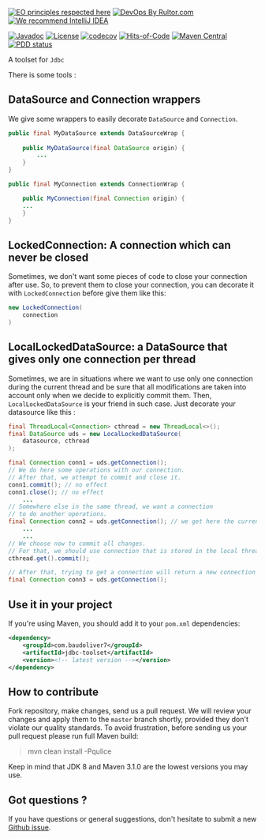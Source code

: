 [![EO principles respected here](https://www.elegantobjects.org/badge.svg)](https://www.elegantobjects.org)
[![DevOps By Rultor.com](http://www.rultor.com/b/baudoliver7/jdbc-toolset)](http://www.rultor.com/p/baudoliver7/jdbc-toolset)
[![We recommend IntelliJ IDEA](https://www.elegantobjects.org/intellij-idea.svg)](https://www.jetbrains.com/idea/)

[![Javadoc](http://www.javadoc.io/badge/com.baudoliver7/jdbc-toolset.svg)](http://www.javadoc.io/doc/com.baudoliver7/jdbc-toolset)
[![License](https://img.shields.io/badge/license-MIT-green.svg)](https://github.com/baudoliver7/jdbc-toolset/blob/master/LICENSE.txt)
[![codecov](https://codecov.io/gh/baudoliver7/jdbc-toolset/branch/master/graph/badge.svg)](https://codecov.io/gh/baudoliver7/jdbc-toolset)
[![Hits-of-Code](https://hitsofcode.com/github/baudoliver7/jdbc-toolset)](https://hitsofcode.com/view/github/baudoliver7/jdbc-toolset)
[![Maven Central](https://img.shields.io/maven-central/v/com.baudoliver7/jdbc-toolset.svg)](https://maven-badges.herokuapp.com/maven-central/com.baudoliver7/jdbc-toolset)
[![PDD status](http://www.0pdd.com/svg?name=baudoliver7/jdbc-toolset)](http://www.0pdd.com/p?name=baudoliver7/jdbc-toolset)

A toolset for `Jdbc`

There is some tools :

## DataSource and Connection wrappers

We give some wrappers to easily decorate `DataSource` and `Connection`.

```java
public final MyDataSource extends DataSourceWrap {
    
    public MyDataSource(final DataSource origin) {
        ...
    }
}

public final MyConnection extends ConnectionWrap {

    public MyConnection(final Connection origin) {
    ...
    }
}
``` 
## LockedConnection: A connection which can never be closed

Sometimes, we don't want some pieces of code to close your connection after use. So, to prevent
them to close your connection, you can decorate it with `LockedConnection` before give them
like this:

```java
new LockedConnection(
    connection
)
```
## LocalLockedDataSource: a DataSource that gives only one connection per thread

Sometimes, we are in situations where we want to use only one connection during the current thread
and be sure that all modifications are taken into account only when we decide to explicitly commit
them. Then, `LocalLockedDataSource` is your friend in such case. Just decorate your datasource like
this :

```java
final ThreadLocal<Connection> cthread = new ThreadLocal<>();
final DataSource uds = new LocalLockedDataSource(
    datasource, cthread
);

final Connection conn1 = uds.getConnection();
// We do here some operations with our connection.
// After that, we attempt to commit and close it.
conn1.commit(); // no effect
conn1.close(); // no effect
    ...
// Somewhere else in the same thread, we want a connection
// to do another operations.
final Connection conn2 = uds.getConnection(); // we get here the current connection
    ...
    ...
// We choose now to commit all changes.
// For that, we should use connection that is stored in the local thread `cthread`.
cthread.get().commit();

// After that, trying to get a connection will return a new connection for the current thread.
final Connection conn3 = uds.getConnection();
```

## Use it in your project

If you're using Maven, you should add it to your <code>pom.xml</code> dependencies:

```xml
<dependency>
    <groupId>com.baudoliver7</groupId>
    <artifactId>jdbc-toolset</artifactId>
    <version><!-- latest version --></version>
</dependency>
``` 

## How to contribute

Fork repository, make changes, send us a pull request. We will review
your changes and apply them to the `master` branch shortly, provided
they don't violate our quality standards. To avoid frustration, before
sending us your pull request please run full Maven build:

> mvn clean install -Pqulice

Keep in mind that JDK 8 and Maven 3.1.0 are the lowest versions you may use.

## Got questions ?

If you have questions or general suggestions, don't hesitate to submit
a new [Github issue](https://github.com/baudoliver7/jdbc-toolset/issues/new).